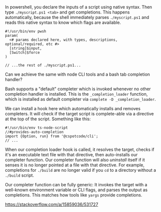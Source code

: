In powershell, you declare the inputs of a script using native syntax.  Then type `./myscript.ps1 <tab>` and get completions.
This happens automatically, because the shell immediately parses `./myscript.ps1` and reads this native syntax to know which flags are available.

```
#!/usr/bin/env pwsh
param(
  <# params declared here, with types, descriptions, optional/required, etc #>
  [string]$input,
  [Switch]$force
)

// ...the rest of ./myscript.ps1...
```

Can we achieve the same with node CLI tools and a bash tab completion handler?

Bash supports a "default" completer which is invoked whenever no other completion handler is installed.
This is the `_completion_loader` function, which is installed as default completer via `complete -D _completion_loader`.

We can install a hook here which automatically installs and removes completers.  It will check if the target script is complete-able via a directive at the top of the script.
Something like this:

```
#!/usr/bin/env ts-node-script
//#provides-auto-completion
import {Option, run} from '@cspotcode/cli';
// ...
```

When our completion loader hook is called, it resolves the target, checks if it's an executable text file with that directive, then auto-installs our completer function.
Our completer function will also *uninstall* itself if it senses it is no longer pointed at a file with that directive.  For example, completions for `./build` are
no longer valid if you `cd` to a directory without a `./build` script.

Our completer function can be fully generic: It invokes the target with a well-known environment variable or CLI flags, and parses the output as completions.
This matches how tools like `yargs` provide completions.

https://stackoverflow.com/a/15859036/531727
